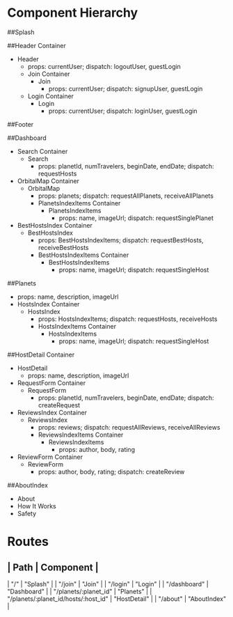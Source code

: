 Component Hierarchy
===================

##Splash

##Header Container
+ Header
  + props: currentUser; dispatch: logoutUser, guestLogin
  + Join Container
    + Join
      + props: currentUser; dispatch: signupUser, guestLogin
  + Login Container
    + Login
      + props: currentUser; dispatch: loginUser, guestLogin

##Footer

##Dashboard
+ Search Container
  + Search
    + props: planetId, numTravelers, beginDate, endDate; dispatch: requestHosts
+ OrbitalMap Container
  + OrbitalMap
    + props: planets; dispatch: requestAllPlanets, receiveAllPlanets
    + PlanetsIndexItems Container
      + PlanetsIndexItems
        + props: name, imageUrl; dispatch: requestSinglePlanet
+ BestHostsIndex Container
  + BestHostsIndex
    + props: BestHostsIndexItems; dispatch: requestBestHosts, receiveBestHosts
    + BestHostsIndexItems Container
      + BestHostsIndexItems
        + props: name, imageUrl; dispatch: requestSingleHost

##Planets
+ props: name, description, imageUrl
+ HostsIndex Container
  + HostsIndex
    + props: HostsIndexItems; dispatch: requestHosts, receiveHosts
    + HostsIndexItems Container
      + HostsIndexItems
        + props: name, imageUrl; dispatch: requestSingleHost

##HostDetail Container
+ HostDetail
  + props: name, description, imageUrl
+ RequestForm Container
  + RequestForm
    + props: planetId, numTravelers, beginDate, endDate; dispatch: createRequest
+ ReviewsIndex Container
  + ReviewsIndex
    + props: reviews; dispatch: requestAllReviews, receiveAllReviews
    + ReviewsIndexItems Container
      + ReviewsIndexItems
        + props: author, body, rating
+ ReviewForm Container
  + ReviewForm
    + props: author, body, rating; dispatch: createReview

##AboutIndex
+ About
+ How It Works
+ Safety



Routes
======

| Path | Component |
--------------------
| "/" | "Splash" |
| "/join" | "Join" |
| "/login" | "Login" |
| "/dashboard" | "Dashboard" |
| "/planets/:planet_id" | "Planets" |
| "/planets/:planet_id/hosts/:host_id" | "HostDetail" |
| "/about" | "AboutIndex" |
